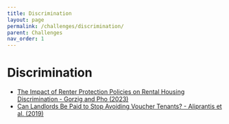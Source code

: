 ```yaml
---
title: Discrimination
layout: page
permalink: /challenges/discrimination/
parent: Challenges
nav_order: 1
---
```


# **Discrimination**
<ul>
<li> <a href="https://www.minneapolisfed.org/research/institute-working-papers/the-impact-of-renter-protection-policies-on-rental-housing-discrimination"> The Impact of Renter Protection Policies on Rental Housing Discrimination - Gorzig and Pho (2023)</a> </li>
<li> <a href="https://www.clevelandfed.org/en/publications/working-paper/2019/wp-1902-can-landlords-be-paid-to-stop-avoiding-voucher-tenants"> Can Landlords Be Paid to Stop Avoiding Voucher Tenants? - Aliprantis et al. (2019)</a> </li>
</ul>

